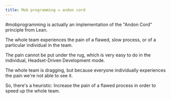 ```yaml
---
title: Mob programming = andon cord
---
```


#mobprogramming is actually an implementation of the "Andon Cord" principle from Lean.

The whole team experiences the pain of a flawed, slow process, or of a particular individual in the team.

The pain cannot be put under the rug, which is very easy to do in the individual, Headset-Driven Development mode.

The whole team is dragging, but because everyone individually experiences the pain we're not able to see it.

So, there's a heuristic: Increase the pain of a flawed process in order to speed up the whole team.
